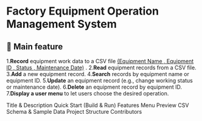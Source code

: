 # Factory Equipment Operation Management System

## 📌 Main feature 
1.**Record** equipment work data to a CSV file <u> (Equipment Name , Equipment ID , Status , Maintenance Date)</u> .
2.**Read** equipment records from a CSV file.
3.**Add** a new equipment record.
4.**Search** records by equipment name or equipment ID.
5.**Update** an equipment record (e.g., change working status or maintenance date).
6.**Delete** an equipment record by equipment ID.
7.**Display a user menu** to let users choose the desired operation.





Title & Description
Quick Start (Build & Run)
Features
Menu Preview
CSV Schema & Sample Data
Project Structure
Contributors